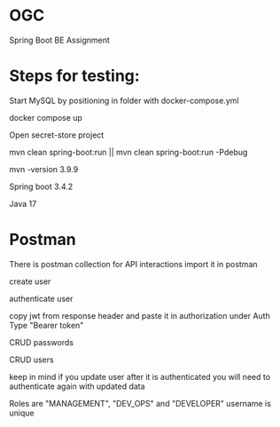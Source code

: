 # OGC
Spring Boot BE Assignment

# Steps for testing:
Start MySQL by positioning in folder with docker-compose.yml

docker compose up

Open secret-store project

mvn clean spring-boot:run || mvn clean spring-boot:run -Pdebug        

mvn -version 3.9.9

Spring boot 3.4.2

Java 17

# Postman
There is postman collection for API interactions import it in postman

create user

authenticate user 

copy jwt from response header and paste it in authorization under Auth Type "Bearer token"

CRUD passwords

CRUD users

keep in mind if you update user after it is authenticated you will need to authenticate again with updated data

Roles are "MANAGEMENT", "DEV_OPS" and "DEVELOPER"
username is unique
